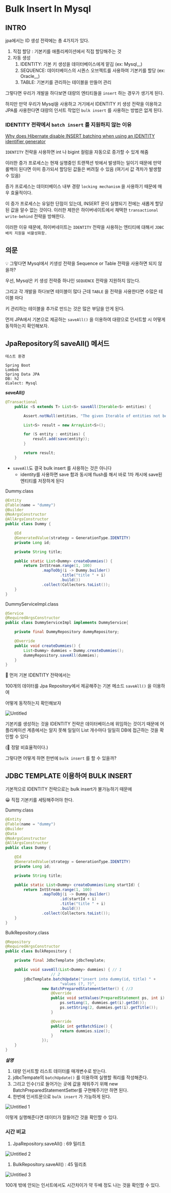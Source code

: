 # Bulk Insert In Mysql  

## INTRO

jpa에서는 ID 생성 전략에는 총 4가지가 있다.

1. 직접 할당 : 기본키를 애플리케이션에서 직접 할당해주는 것
2. 자동 생성
    1. IDENTITY: 기본 키 생성을 데이터베이스에게 맡김 (ex: Mysql,,,)
    2. SEQUENCE: 데이터베이스의 시퀀스 오브젝트를 사용하여 기본키를 할당 (ex: Oracle,,,)
    3. TABLE: 기본키를 관리하는 테이블을 만들어 관리

그렇다면 우리가 개발을 하다보면 대량의 엔티티들을 `insert` 하는 경우가 생기게 된다.

하지만 만약 우리가 Mysql을 사용하고 거기에서 IDENTITY 키 생성 전략을 이용하고 JPA를 사용한다면 대량의 인서트 작업인 `bulk insert` 를 사용하는 방법은 없게 된다.

### IDENTITY 전략에서 `batch insert` 를 지원하지 않는 이유

[Why does Hibernate disable INSERT batching when using an IDENTITY identifier generator](https://stackoverflow.com/questions/27697810/why-does-hibernate-disable-insert-batching-when-using-an-identity-identifier-gen)

`IDENTITY` 전략을 사용하면  int 나 bigint 컬럼을 자동으로 증가할 수 있게 해줌

이러한 증가 프로세스는 현재 실행중인 트랜잭션 밖에서 발생하는 일이기 때문에 만약 롤백이 된다면 이미 증가되서 할당된 값들은 버려질 수 있음 (여기서 값 격차가 발생할 수 있음)

증가 프로세스는 데이터베이스 내부 경량 `locking mechanism` 을 사용하기 때문에 매우 효율적이다.

이 증가 프로세스는 유일한 단점이 있는데, INSERT 문이 실행되기 전에는 새롭게 할당된 값을 알수 없는 것이다. 이러한 제한은 하이버네이트에서 채택한 `transactional write-behind` 전략을 방해한다.

이러한 이유 때문에, 하이버네이트는 `IDENTITY` 전략을 사용하는 엔티티에 대해서 `JDBC 배치 지원을 비활성화함.`

## 의문

<aside>
💡 그렇다면 Mysql에서 키생성 전략을 Sequence or Table 전략을 사용하면 되지 않을까?

</aside>

우선, Mysql은 키 생성 전략중 하나인 `SEQUENCE` 전략을 지원하지 않는다.

그리고 각 개발을 하다보면 테이블이 많다 근데 `TABLE` 을 전략을 사용한다면 수많은 테이블 마다 

키 관리하는 테이블을 추가로 만드는 것은 많은 부담을 안게 된다.

먼저 JPA에서 기본으로 제공하는 `saveAll()` 을 이용하여 대량으로 인서트할 시 어떻게 동작하는지 확인해보자.

## JpaRepository의 saveAll() 메서드

```
테스트 환경

Spring Boot
Lombok
Spring Data JPA
DB: h2
dialect: Mysql
```

***saveAll()*** 

```java
@Transactional
	public <S extends T> List<S> saveAll(Iterable<S> entities) {

		Assert.notNull(entities, "The given Iterable of entities not be null!");

		List<S> result = new ArrayList<S>();

		for (S entity : entities) {
			result.add(save(entity));
		}

		return result;
	}
```

- `saveAll`도 결국 bulk insert 를 사용하는 것은 아니다
    - identity를 사용하면 save 함과 동시에 flush를 해서 바로 1차 캐시에 save된 엔티티를 저장하게 된다
    

Dummy.class

```java
@Entity
@Table(name = "dummy")
@Builder
@NoArgsConstructor
@AllArgsConstructor
public class Dummy {

    @Id
    @GeneratedValue(strategy = GenerationType.IDENTITY)
    private Long id;

    private String title;

    public static List<Dummy> createDummies() {
        return IntStream.range(1, 100)
                .mapToObj(i -> Dummy.builder()
                        .title("title " + i)
                        .build())
                .collect(Collectors.toList());
    }
}
```

DummyServiceImpl.class

```java
@Service
@RequiredArgsConstructor
public class DummyServiceImpl implements DummyService{

    private final DummyRepository dummyRepository;

    @Override
    public void createDummies() {
        List<Dummy> dummies = Dummy.createDummies();
        dummyRepository.saveAll(dummies);
    }
}
```

🤩 먼저 기본 IDENTITY 전략에서는

100개의 데이터를 Jpa Repository에서 제공해주는 기본 메소드 `saveAll()` 을 이용하여

어떻게 동작하는지 확인해보자

![Untitled](https://user-images.githubusercontent.com/68279162/188263829-ac965ce4-0c59-4d8a-b242-9b9d3e2dbabe.png)


기본키를 생성하는 것을 IDENTITY 전략은 데이터베이스에 위임하는 것이기 때문에 어플리케이션 계층에서는 알지 못해 일일이 List 개수마다 일일히 DB에 접근하는 것을 확인할 수 있다 

(🥲 정말 비효율적이다.)

그렇다면 어떻게 하면 한번에 `bulk insert` 를 할 수 있을까?

## JDBC TEMPLATE 이용하여 BULK INSERT

기본적으로 IDENTITY 전략으로는 bulk insert가 불가능하기 때문에

😀 직접 기본키를 세팅해주어야 한다.

Dummy.class

```java
@Entity
@Table(name = "dummy")
@Builder
@Data
@NoArgsConstructor
@AllArgsConstructor
public class Dummy {

    @Id
    @GeneratedValue(strategy = GenerationType.IDENTITY)
    private Long id;

    private String title;

    public static List<Dummy> createDummies(Long startId) {
        return IntStream.range(1, 100)
                .mapToObj(i -> Dummy.builder()
                        .id(startId + i)
                        .title("title " + i)
                        .build())
                .collect(Collectors.toList());
    }
}
```

BulkRepository.class

```java
@Repository
@RequiredArgsConstructor
public class BulkRepository {

    private final JdbcTemplate jdbcTemplate;

    public void saveAll(List<Dummy> dummies) { // 1
					// 2
        jdbcTemplate.batchUpdate("insert into dummy(id, title) " +
                        "values (?, ?)", 
                new BatchPreparedStatementSetter() { //3
                    @Override
                    public void setValues(PreparedStatement ps, int i) throws SQLException {
                        ps.setLong(1, dummies.get(i).getId());
                        ps.setString(2, dummies.get(i).getTitle());
                    }

                    @Override
                    public int getBatchSize() {
                        return dummies.size();
                    }
                });
    }
}
```

***설명***

1.  대량 인서트할 리스트 데이터를 매개변수로 받는다.
2.  jdbcTempate의 `batchUpdate()` 를 이용하여 실행할 쿼리를 작성해준다.
3.  그리고 인수(`?`)로 들어가는 곳에 값을 채워주기 위해 new BatchPreparedStatementSetter를 구현해주기만 하면 된다.
4. 한번에 인서트문으로 `bulk insert` 가 가능하게 된다.

![Untitled 1](https://user-images.githubusercontent.com/68279162/188263826-fdc4d627-fe4c-4fa9-ba12-dc3de057e231.png)

이렇게 실행해준다면 데이터가 잘들어간 것을 확인할 수 있다.

### 시간 비교

1. JpaRepository.saveAll() :  69 밀리초

![Untitled 2](https://user-images.githubusercontent.com/68279162/188263819-852c67c6-b5c2-4fa2-98ee-5e2a75908fad.png)

1. BulkRepository.saveAll() : 45 밀리초

![Untitled 3](https://user-images.githubusercontent.com/68279162/188263815-dd2636a9-f5a6-4e6b-99ed-3dd007ee2456.png)

100개 밖에 안되는 인서트에서도 시간차이가 약 두배 정도 나는 것을 확인할 수 있다.